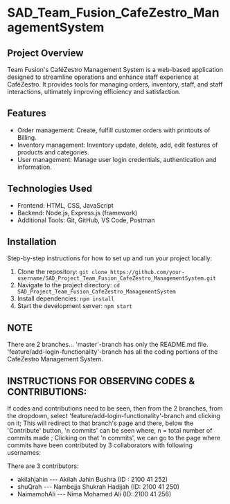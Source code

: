 # SAD_Team_Fusion_CafeZestro_ManagementSystem
## Project Overview
Team Fusion's CaféZestro Management System is a web-based application designed to streamline operations and enhance staff experience at CaféZestro. It provides tools for managing orders, inventory, staff, and staff interactions, ultimately improving efficiency and satisfaction.

## Features
- Order management: Create, fulfill customer orders with printouts of Billing.
- Inventory management: Inventory update, delete, add, edit features of products and categories.
- User management: Manage user login credentials, authentication and information.

## Technologies Used
- Frontend: HTML, CSS, JavaScript
- Backend: Node.js, Express.js (framework)
- Additional Tools: Git, GitHub, VS Code, Postman

## Installation
Step-by-step instructions for how to set up and run your project locally:
1. Clone the repository: `git clone https://github.com/your-username/SAD_Project_Team_Fusion_CafeZestro_ManagementSystem.git`
2. Navigate to the project directory: `cd SAD_Project_Team_Fusion_CafeZestro_ManagementSystem`
3. Install dependencies: `npm install`
4. Start the development server: `npm start`

## NOTE
There are 2 branches... 'master'-branch has only the README.md file.
'feature/add-login-functionality'-branch has all the coding portions of the CafeZestro Management System.

## INSTRUCTIONS FOR OBSERVING CODES & CONTRIBUTIONS:
If codes and contributions need to be seen, then from the 2 branches, from the dropdown, select 'feature/add-login-functionality'-branch and clicking on it; This will redirect to that branch's page and there, below the 'Contribute' button, 'n commits' can be seen where,
n = total number of commits made    ;
Clicking on that 'n commits', we can go to the page where commits have been contributed by 3 collaborators with following usernames:

There are 3 contributors:
- akilahjahin --- Akilah Jahin Bushra (ID : 2100 41 252)
- shuQrah --- Nambejja Shukrah Hadijah (ID: 2100 41 250)
- NaimamohAli --- Nima Mohamed Ali (ID: 2100 41 256)
